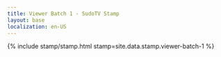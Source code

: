 ```yaml
---
title: Viewer Batch 1 - SudoTV Stamp
layout: base
localization: en-US
---
```


{% include stamp/stamp.html
    stamp=site.data.stamp.viewer-batch-1
%}